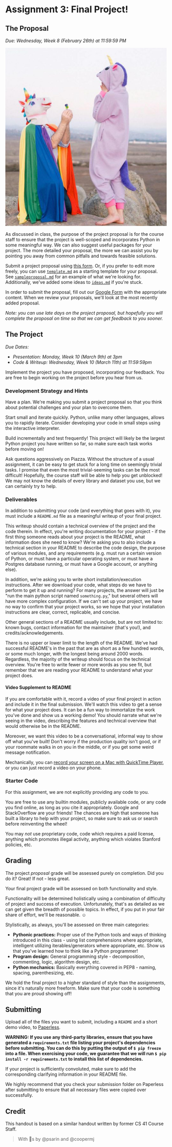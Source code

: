 # Assignment 3: Final Project!

## The Proposal

*Due: Wednesday, Week 8 (February 26th) at 11:59:59 PM*

<p align="center">
	<img src="proposal.png" style="max-width: 100%" alt="A person dressed in a unicorn head, proposing to another person wearing a unicorn onesie." />
</p>

As discussed in class, the purpose of the project proposal is for the course staff to ensure that the project is well-scoped and incorporates Python in some meaningful way. We can also suggest useful packages for your project. The more detailed your proposal, the more we can assist you by pointing you away from common pitfalls and towards feasible solutions.

Submit a project proposal using [this form](https://forms.gle/nYR7wvhEa6K7m8A79). Or, if you prefer to edit more freely, you can use [`template.md`](template.md) as a starting template for your proposal. See [`sampleproposal.md`](https://github.com/stanfordpython/python-assignments/blob/master/assign4/sampleproposal.md) for an example of what we're looking for. Additionally, we've added some ideas to [`ideas.md`](ideas.md) if you're stuck.

In order to submit the proposal, fill out our [Google Form](https://forms.gle/nYR7wvhEa6K7m8A79) with the appropriate content. When we review your proposals, we'll look at the most recently added proposal.

*Note: you can use late days on the project proposal, but hopefully you will complete the proposal on time so that we can get feedback to you sooner.*

## The Project

*Due Dates:*

* *Presentation: Monday, Week 10 (March 9th) at 3pm*
* *Code & Writeup: Wednesday, Week 10 (March 11th) at 11:59:59pm*

Implement the project you have proposed, incorporating our feedback. You are free to begin working on the project before you hear from us.

### Development Strategy and Hints

Have a plan. We're making you submit a project proposal so that you think about potential challenges and your plan to overcome them.

Start small and iterate quickly. Python, unlike many other languages, allows you to rapidly iterate. Consider developing your code in small steps using the interactive interpreter.

Build incrementally and test frequently! This project will likely be the largest Python project you have written so far, so make sure each task works before moving on!

Ask questions aggressively on Piazza. Without the structure of a usual assignment, it can be easy to get stuck for a long time on seemingly trivial tasks. I promise that even the most trivial-seeming tasks can be the most difficult! Hopefully, the course staff will be able to help you get unblocked! We may not know the details of every library and dataset you use, but we can certainly try to help.

### Deliverables

In addition to submitting your code (and everything that goes with it), you must include a `README.md` file as a meaningful writeup of your final project.

This writeup should contain a technical overview of the project and the code therein. In effect, you're writing documentation for your project - if the first thing someone reads about your project is the README, what information does she need to know? We're asking you to also include a technical section in your README to describe the code design, the purpose of various modules, and any requirements (e.g. must run a certain version of Python, or must have a particular operating system, or must have a Postgres database running, or must have a Google account, or anything else).

In addition, we're asking you to write short installation/execution instructions. After we download your code, what steps do we have to perform to get it up and running? For many projects, the answer will just be "run the main python script named `something.py`," but several others will have more complex configuration. If we can't set up your project, we have no way to confirm that your project works, so we hope that your installation instructions are clear, correct, replicable, and concise.

Other general sections of a README usually include, but are not limited to: known bugs, contact information for the maintainer (that's you!), and credits/acknowledgements.

There is no upper or lower limit to the length of the README. We've had successful README's in the past that are as short as a few hundred words, or some much longer, with the longest being around 2000 words. Regardless, the majority of the writeup should focus on the technical overview. You're free to write fewer or more words as you see fit, but remember that we are reading your README to understand what your project does.

#### Video Supplement to README

If you are comfortable with it, record a video of your final project in action and include it in the final submission. We'll watch this video to get a sense for what your project does. It can be a fun way to immortalize the work you've done and show us a working demo! You should narrate what we're seeing in the video, describing the features and technical overview that would otherwise be in the README.

Moreover, we want this video to be a conversational, informal way to show off what you've built! Don't worry if the production quality isn't good, or if your roommate walks in on you in the middle, or if you get some weird message notification.

Mechanically, you can [record your screen on a Mac with QuickTime Player](https://support.apple.com/en-us/HT201066#record), or you can just record a video on your phone.

### Starter Code

For this assignment, we are not explicitly providing any code to you.

You are free to use any builtin modules, publicly available code, or any code you find online, as long as you cite it appropriately. Google and StackOverflow are your friends! The chances are high that someone has built a library to help with your project, so make sure to ask us or search before reinventing the wheel!

You may *not* use proprietary code, code which requires a paid license, anything which promotes illegal activity, anything which violates Stanford policies, etc.

## Grading

The project *proposal* grade will be assessed purely on completion. Did you do it? Great! If not - less great. 

Your final project grade will be assessed on both functionality and style.

Functionality will be determined holistically using a combination of difficulty of project and success of execution. Unfortunately, that's as detailed as we can get given the breadth of possible topics. In effect, if you put in your fair share of effort, we'll be reasonable. ☺️

Stylistically, as always, you'll be assessed on three main categories:

* **Pythonic practices:** Proper use of the Python tools and ways of thinking introduced in this class - using list comprehensions where appropriate, intelligent utilizing iterables/generators where appropriate, etc. Show us that you've learned how to think like a Python programmer!
* **Program design:** General programming style - decomposition, commenting, logic, algorithm design, etc.
* **Python mechanics:** Basically everything covered in PEP8 - naming, spacing, parenthesizing, etc.

We hold the final project to a higher standard of style than the assignments, since it's naturally more freeform. Make sure that your code is something that you are proud showing off!

## Submitting

Upload all of the files you want to submit, including a `README` and a short demo video, to [Paperless](https://paperless.stanford.edu).

**WARNING: If you use any third-party libraries, ensure that you have generated a `requirements.txt` file listing your project's dependencies before submitting. You can do this by putting the output of `$ pip freeze` into a file. When exercising your code, we guarantee that we will run `$ pip install -r requirements.txt` to install this list of dependencies.**

If your project is sufficiently convoluted, make sure to add the corresponding clarifying information in your README file.

We highly recommend that you check your submission folder on Paperless after submitting to ensure that all necessary files were copied over successfully.

## Credit
This handout is based on a similar handout written by former CS 41 Course Staff.

> With &#129412;s by @psarin and @coopermj